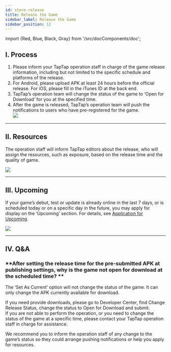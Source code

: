 ```yaml
---
id: store-release
title: Release the Game
sidebar_label: Release the Game
sidebar_position: 12
---
```

import {Red, Blue, Black, Gray} from '/src/docComponents/doc';

## **I. Process**  
1. Please inform your TapTap operation staff in charge of the game release information, including but not limited to the specific schedule and platforms of the release.  
2. For Android, please upload APK at least 24 hours before the official release. For iOS, please fill in the iTunes ID at the back end.  
3. TapTap’s operation team will change the status of the game to ‘Open for Download’ for you at the specified time.  
4. After the game is released, TapTap’s operation team will push the notifications to users who have pre-registered for the game.   
![](https://img.tapimg.com/market/images/c53d78b9b120276b53f82aebb0d01537.png)  

---

## **II. Resources**  
The operation staff will inform TapTap editors about the release, who will assign the resources, such as exposure, based on the release time and the quality of game.  

![](https://img.tapimg.com/market/images/c53d78b9b120276b53f82aebb0d01537.png)  

---

## **III. Upcoming**  
If your game’s debut, test or update is already online in the last 7 days, or is scheduled today or on a specific day in the future, you may apply for display on the ‘Upcoming’ section. For details, see [Application for Upcoming](https://www.taptap.com/developer-center/doc/25).

![](https://img.tapimg.com/market/images/c53d78b9b120276b53f82aebb0d01537.png)  

---

## **IV. Q&A**  
### **After setting the release time for the pre-submitted APK at publishing settings, why is the game not open for download at the scheduled time? **  
The ‘Set As Current’ option will not change the status of the game. It can only change the APK currently available for download.  

If you need provide downloads, please go to Developer Center, find <Blue>Change Release Status</Blue>, change the status to Open for Download and submit.  
If you are not able to perform the operation, or you need to change the status of the game at a specific time, please contact your TapTap operation staff in charge for assistance.  

We recommend you to inform the operation staff of any change to the game’s status so they could arrange pushing notifications or help you apply for resources.  
